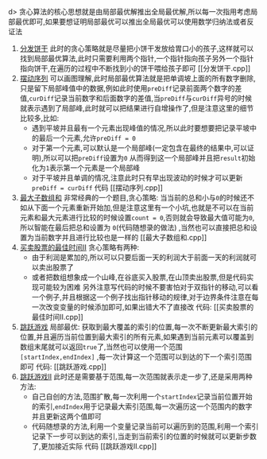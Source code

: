 d> 贪心算法的核心思想就是由局部最优解推出全局最优解,所以每一次指用考虑局部最优即可,如果要想证明局部最优可以推出全局最优可以使用数学归纳法或者反证法

1. [分发饼干](https://leetcode.cn/problems/assign-cookies/submissions/577994728/) 此时的贪心策略就是尽量把小饼干发放给胃口小的孩子,这样就可以找到局部最优算法,此时只需要利用两个指针,一个指针指向孩子另外一个指针指向饼干,在遍历的过程中不断找到小的饼干喂给孩子即可  [[分发饼干.cpp]] 
2. [摆动序列](https://leetcode.cn/problems/wiggle-subsequence/description/) 可以画图理解,此时局部最优算法就是把单调坡上面的所有数字删除,只是留下局部峰值中的数据,例如此时使用`preDiff`记录前面两个数字的差值,`curDiff`记录当前数字和后面数字的差值,当`preDiff`与`curDiff`异号的时候就表示遇到了局部峰,此时就可以把结果进行自增操作了,但是注意这里的细节比较多,比如:
	- 遇到平坡并且最有一个元素出现峰值的情况,所以此时要想要把记录平坡中的最后一个元素,允许`preDiff = 0`
	- 对于第一个元素,可以默认是一个局部峰(一定包含在最终的结果中,可以证明),所以可以把`preDiff`设置为`0` 从而得到这一个局部峰并且把`result`初始化为`1`表示第一个元素是一个局部峰
	- 对于平坡并且单调的情况,注意此时只有早出现波动的时候才可以更新`preDiff = curDiff`     代码  [[摆动序列.cpp]] 
3. [最大子数组和](https://leetcode.cn/problems/maximum-subarray/) 非常经典的一个题目,贪心策略: 当当前的总和小与`0`的时候还不如从下面一个元素重新开始加,但是注意这里有一个小坑,也就是不可以在当前元素和最大元素进行比较的时候设置`count = 0`,否则就会导致最大值可能为`0`,所以智能在最后把总和设置为 `0`(代码随想录的做法) ,当然也可以直接把总和设置为当前数字并且进行比较也是一样的 [[最大子数组和.cpp]] 
4. [买卖股票的最佳时间II](https://leetcode.cn/problems/best-time-to-buy-and-sell-stock-ii/) 贪心策略有两种: 
	- 由于利润是累加的,所以可以只要后面一天的利润大于前面一天的利润就可以卖出股票了
	- 或者把数组想象成一个山峰,在谷底买入股票,在山顶卖出股票,但是代码实现可能较为困难
	另外注意写代码的时候不要害怕对于双指针的移动,可以看一个例子,并且根据这一个例子找出指针移动的规律,对于边界条件注意在每一次改变变量的时候添加即可,如果出错大不了直接改   代码: [[买卖股票的最佳时间II.cpp]] 
5. [跳跃游戏](https://leetcode.cn/problems/jump-game/description/) 局部最优: 获取到最大覆盖的索引的位置,每一次不断更新最大索引的位置,并且遍历当前位置到最大索引的所有元素,如果遇到当前元素可以覆盖到数组末尾就可以返回`true`了,当然也可以使用一个范围 `[startIndex,endIndex]` ,每一次计算这一个范围可以到达的下一个索引范围即可   代码:  [[跳跃游戏.cpp]] 
6. [跳跃游戏II](https://leetcode.cn/problems/jump-game-ii/) 此时还是需要基于范围,每一次范围就表示走一步了,还是采用两种方法:
	- 自己自创的方法,范围扩散,每一次利用一个`startIndex`记录当前位置开始的索引,`endIndex`用于记录最大索引范围,每一次遍历这一个范围内的数字并且更新这两个值即可
	- 代码随想录的方法,利用一个变量记录当前可以遍历到的范围,利用一个索引记录下一步可以到达的索引,当走到当前索引的位置的时候就可以更新步数了,更加接近实际   代码 [[跳跃游戏II.cpp]] 